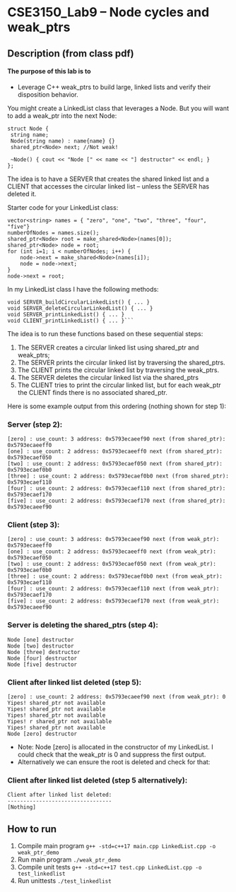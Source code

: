# CSE3150_Lab9 – Node cycles and weak_ptrs

## Description (from class pdf)
#### The purpose of this lab is to
- Leverage C++ weak_ptrs to build large, linked lists and verify their disposition
behavior.

You might create a LinkedList class that leverages a Node. But you will want to add a weak_ptr into the next Node:
```
struct Node {
 string name;
 Node(string name) : name{name} {}
 shared_ptr<Node> next; //Not weak!

 ~Node() { cout << "Node [" << name << "] destructor" << endl; }
};
```
The idea is to have a SERVER that creates the shared linked list and a CLIENT that accesses the circular linked list – unless the SERVER has deleted it.

Starter code for your LinkedList class:
```
vector<string> names = { "zero", "one", "two", "three", "four", "five"}
numberOfNodes = names.size();
shared_ptr<Node> root = make_shared<Node>(names[0]);
shared_ptr<Node> node = root;
for (int i=1; i < numberOfNodes; i++) {
    node->next = make_shared<Node>(names[i]);
    node = node->next;
}
node->next = root;
```
In my LinkedList class I have the following methods:
```
void SERVER_buildCircularLinkedList() { ... }
void SERVER_deleteCircularLinkedList() { ... }
void SERVER_printLinkedList() { ... }
void CLIENT_printLinkedList() { ... }```
```
The idea is to run these functions based on these sequential steps:
1. The SERVER creates a circular linked list using shared_ptr and weak_ptrs;
2. The SERVER prints the circular linked list by traversing the shared_ptrs.
3. The CLIENT prints the circular linked list by traversing the weak_ptrs.
4. The SERVER deletes the circular linked list via the shared_ptrs
5. The CLIENT tries to print the circular linked list, but for each weak_ptr the CLIENT finds there is no associated shared_ptr.

Here is some example output from this ordering (nothing shown for step 1):

### Server (step 2): 
```
[zero] : use_count: 3 address: 0x5793ecaeef90 next (from shared_ptr): 0x5793ecaeeff0
[one] : use_count: 2 address: 0x5793ecaeeff0 next (from shared_ptr): 0x5793ecaef050
[two] : use_count: 2 address: 0x5793ecaef050 next (from shared_ptr): 0x5793ecaef0b0
[three] : use_count: 2 address: 0x5793ecaef0b0 next (from shared_ptr): 0x5793ecaef110
[four] : use_count: 2 address: 0x5793ecaef110 next (from shared_ptr): 0x5793ecaef170
[five] : use_count: 2 address: 0x5793ecaef170 next (from shared_ptr): 0x5793ecaeef90
```

### Client (step 3):
```
[zero] : use_count: 3 address: 0x5793ecaeef90 next (from weak_ptr): 0x5793ecaeeff0
[one] : use_count: 2 address: 0x5793ecaeeff0 next (from weak_ptr): 0x5793ecaef050
[two] : use_count: 2 address: 0x5793ecaef050 next (from weak_ptr): 0x5793ecaef0b0
[three] : use_count: 2 address: 0x5793ecaef0b0 next (from weak_ptr): 0x5793ecaef110
[four] : use_count: 2 address: 0x5793ecaef110 next (from weak_ptr): 0x5793ecaef170
[five] : use_count: 2 address: 0x5793ecaef170 next (from weak_ptr): 0x5793ecaeef90
```
### Server is deleting the shared_ptrs (step 4):
```
Node [one] destructor
Node [two] destructor
Node [three] destructor
Node [four] destructor
Node [five] destructor
```
### Client after linked list deleted (step 5):
```
[zero] : use_count: 2 address: 0x5793ecaeef90 next (from weak_ptr): 0
Yipes! shared_ptr not available
Yipes! shared_ptr not available
Yipes! shared_ptr not available
Yipes! r shared_ptr not available
Yipes! shared_ptr not available
Node [zero] destructor
``` 
- Note: Node [zero] is allocated in the constructor of my LinkedList. I could check that the weak_ptr is 0 and suppress the first output.
- Alternatively we can ensure the root is deleted and check for that:

### Client after linked list deleted (step 5 alternatively):
```
Client after linked list deleted:
---------------------------------
[Nothing]
```

## How to run 
1. Compile main program
```g++ -std=c++17 main.cpp LinkedList.cpp -o weak_ptr_demo```
2. Run main program ```./weak_ptr_demo```
3. Compile unit tests ```g++ -std=c++17 test.cpp LinkedList.cpp -o test_linkedlist```
4. Run unittests ```./test_linkedlist```